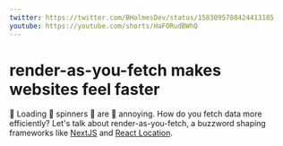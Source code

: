 ```yaml
---
twitter: https://twitter.com/BHolmesDev/status/1583095708424413185
youtube: https://youtube.com/shorts/HaFORudBWhQ
---
```


# render-as-you-fetch makes websites feel faster

🔁 Loading 🔁 spinners 🔁 are 🔁 annoying. How do you fetch data more efficiently? Let's talk about render-as-you-fetch, a buzzword shaping frameworks like [NextJS](https://nextjs.org/blog/layouts-rfc) and [React Location](https://react-location.tanstack.com/).
